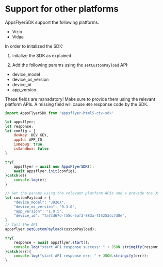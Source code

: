 # <a id="other-platforms"> Support for other platforms

AppsFlyerSDK support the following platforms:
- Vizio
- Vidaa

In order to initalized the SDK:

1. Initalize the SDK as explained.

2. Add the following params using the `setCustomPayload` API:
- device_model
- device_os_version
- device_id
- app_version

These fields are manadatory! 
Make sure to provide them using the relevant platform APIs. A missing field will cause `400` response code by the SDK.

```javascript
import AppsFlyerSDK from 'appsflyer-html5-ctv-sdk'

let appsflyer;
let response;
let config = {
    devKey: DEV_KEY,
    appId: APP_ID,
    isDebug: true, 
    isSandbox: false
}

try{
    appsflyer = await new AppsFlyerSDK();
    await appsflyer.init(config);
}catch(e){
    console.log(e);
}  

// Get the params using the relevant platform APIs and a provide the JSON object
let customPayload = {
    "device_model": "3920X",
    "device_os_version": "9.3.0",
    "app_version": "1.0.5",
    "device_id": "fa73d67d-f55c-5af3-883a-726253dc7d0e",
}
// Call the API
appsflyer.setCustomPayload(customPayload);

try{
    response = await appsflyer.start();
    console.log("start API response success: " + JSON.stringify(response));
}catch(err){
    console.log("start API response err: " + JSON.stringify(err));
}
```
 